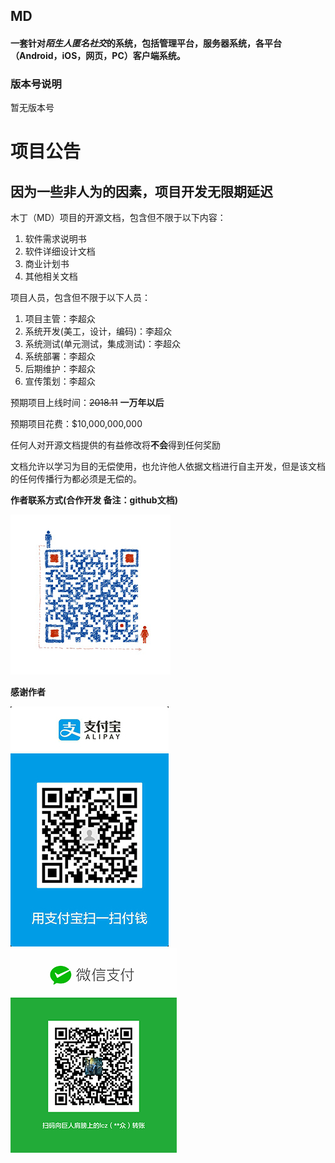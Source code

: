 ## MD

#### 一套针对*陌生人匿名社交*的系统，包括管理平台，服务器系统，各平台（Android，iOS，网页，PC）客户端系统。

### 版本号说明
暂无版本号

# 项目公告
## **因为一些非人为的因素，项目开发无限期延迟**


木丁（MD）项目的开源文档，包含但不限于以下内容：
1. 软件需求说明书
2. 软件详细设计文档
3. 商业计划书
4. 其他相关文档

项目人员，包含但不限于以下人员：
1. 项目主管：李超众
2. 系统开发(美工，设计，编码)：李超众
3. 系统测试(单元测试，集成测试)：李超众
4. 系统部署：李超众
5. 后期维护：李超众
6. 宣传策划：李超众

预期项目上线时间：~~2018.11~~ **一万年以后**

预期项目花费：$10,000,000,000

任何人对开源文档提供的有益修改将**不会**得到任何奖励

 文档允许以学习为目的无偿使用，也允许他人依据文档进行自主开发，但是该文档的任何传播行为都必须是无偿的。

**作者联系方式(合作开发 备注：github文档)**

![扫码加我微信](pic/wepic.jpg)

**感谢作者**

![](pic/zfbpay.jpg)     ![](pic/wepay.png)
